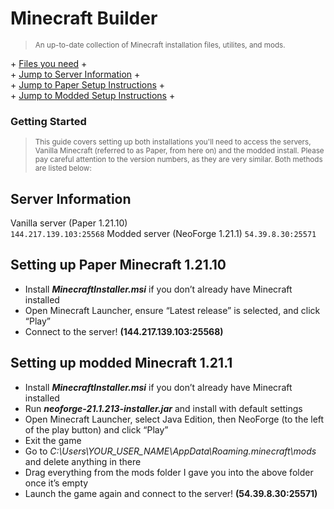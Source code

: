 # Minecraft Builder
><sup>An up-to-date collection of Minecraft installation files, utilites, and mods.</sup>

\+ [Files you need](https://drive.google.com/drive/folders/1a9OBjKgzqtkYc8GAqOuOoRYpovJw8gVs?usp=sharing) +   
\+ [Jump to Server Information](#server-information) +  
\+ [Jump to Paper Setup Instructions](#setting-up-paper-minecraft-12110) +  
\+ [Jump to Modded Setup Instructions](#setting-up-modded-minecraft-1211) +    
  

### Getting Started 
><sup> This guide covers setting up both installations you'll need to access the servers, Vanilla Minecraft (referred to as Paper, from here on) and the modded install. Please pay careful attention to the version numbers, as they are very similar. Both methods are listed below:  </sup> 
  
  
## Server Information  
Vanilla server (Paper 1.21.10)  
`144.217.139.103:25568`
Modded server (NeoForge 1.21.1)
`54.39.8.30:25571`
  
## Setting up Paper Minecraft 1.21.10  
- Install ***MinecraftInstaller.msi*** if you don’t already have Minecraft installed  
- Open Minecraft Launcher, ensure “Latest release” is selected, and click “Play”  
- Connect to the server! **(144.217.139.103:25568)**

## Setting up modded Minecraft 1.21.1  
- Install ***MinecraftInstaller.msi*** if you don’t already have Minecraft installed  
- Run ***neoforge-21.1.213-installer.jar*** and install with default settings  
- Open Minecraft Launcher, select Java Edition, then NeoForge (to the left of the play button) and click “Play”  
- Exit the game  
- Go to *C:\Users\YOUR_USER_NAME\AppData\Roaming\.minecraft\mods* and delete anything in there  
- Drag everything from the mods folder I gave you into the above folder once it’s empty  
- Launch the game again and connect to the server! **(54.39.8.30:25571)** 
